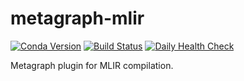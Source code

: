 # metagraph-mlir

[![Conda Version](https://img.shields.io/conda/v/metagraph/metagraph-mlir.svg)](https://anaconda.org/metagraph/metagraph-mlir)
[![Build Status](https://github.com/metagraph-dev/metagraph-mlir/actions/workflows/test_and_deploy.yml/badge.svg?branch=main)](https://github.com/metagraph-dev/metagraph-mlir/actions/workflows/test_and_deploy.yml?query=branch%3Amain)
[![Daily Health Check](https://github.com/metagraph-dev/metagraph-mlir/actions/workflows/daily_checkup.yml/badge.svg)](https://github.com/metagraph-dev/metagraph-mlir/actions/workflows/daily_checkup.yml)

Metagraph plugin for MLIR compilation.
